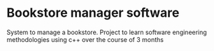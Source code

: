 # Bookstore manager software
System to manage a bookstore. Project to learn software engineering methodologies using c++ over the course of 3 months
